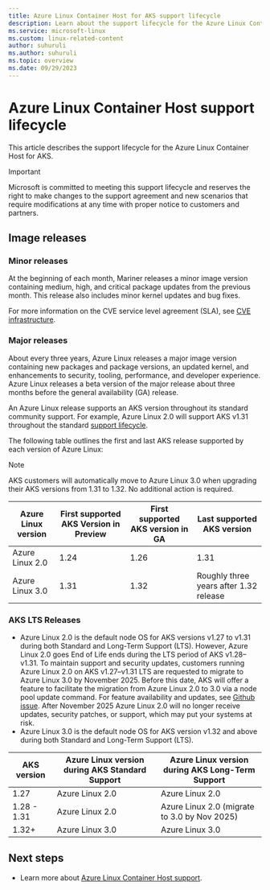 ```yaml
---
title: Azure Linux Container Host for AKS support lifecycle
description: Learn about the support lifecycle for the Azure Linux Container Host for AKS.
ms.service: microsoft-linux
ms.custom: linux-related-content
author: suhuruli
ms.author: suhuruli
ms.topic: overview
ms.date: 09/29/2023
---
```


# Azure Linux Container Host support lifecycle

This article describes the support lifecycle for the Azure Linux Container Host for AKS.

> [!IMPORTANT]
> Microsoft is committed to meeting this support lifecycle and reserves the right to make changes to the support agreement and new scenarios that require modifications at any time with proper notice to customers and partners.

## Image releases

### Minor releases

At the beginning of each month, Mariner releases a minor image version containing medium, high, and critical package updates from the previous month. This release also includes minor kernel updates and bug fixes.

For more information on the CVE service level agreement (SLA), see [CVE infrastructure](./concepts-core.md#cve-infrastructure).

### Major releases

About every three years, Azure Linux releases a major image version containing new packages and package versions, an updated kernel, and enhancements to security, tooling, performance, and developer experience. Azure Linux releases a beta version of the major release about three months before the general availability (GA) release.

An Azure Linux release supports an AKS version throughout its standard community support. For example, Azure Linux 2.0 will support AKS v1.31 throughout the standard [support lifecycle](/azure/aks/supported-kubernetes-versions).

The following table outlines the first and last AKS release supported by each version of Azure Linux:

> [!NOTE]
> AKS customers will automatically move to Azure Linux 3.0 when upgrading their AKS versions from 1.31 to 1.32. No additional action is required.

| Azure Linux version | First supported AKS Version in Preview  |  First supported AKS version in GA   | Last supported AKS version  |
|---|---|---|---|
| Azure Linux 2.0   | 1.24  | 1.26  | 1.31 |
| Azure Linux 3.0   | 1.31  | 1.32  | Roughly three years after 1.32 release |

### AKS LTS Releases

- Azure Linux 2.0 is the default node OS for AKS versions v1.27 to v1.31 during both Standard and Long-Term Support (LTS). However, Azure Linux 2.0 goes End of Life ends during the LTS period of AKS v1.28–v1.31. To maintain support and security updates, customers running Azure Linux 2.0 on AKS v1.27–v1.31 LTS are requested to migrate to Azure Linux 3.0 by November 2025. Before this date, AKS will offer a feature to facilitate the migration from Azure Linux 2.0 to 3.0 via a node pool update command. For feature availability and updates, see [Github issue](https://github.com/Azure/AKS/issues/4987). After November 2025 Azure Linux 2.0 will no longer receive updates, security patches, or support, which may put your systems at risk.
- Azure Linux 3.0 is the default node OS for AKS version v1.32 and above during both Standard and Long-Term Support (LTS).

| AKS version |  Azure Linux version during AKS Standard Support | Azure Linux version during AKS Long-Term Support  |
|---|---|---|
|1.27 | Azure Linux 2.0   | Azure Linux 2.0 |
| 1.28 - 1.31 | Azure Linux 2.0   | 	Azure Linux 2.0 (migrate to 3.0 by Nov 2025)   |
| 1.32+ | Azure Linux 3.0   | Azure Linux 3.0  |

## Next steps

- Learn more about [Azure Linux Container Host support](./support-help.md).
